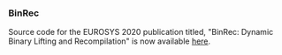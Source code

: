 ### BinRec

Source code for the EUROSYS 2020 publication titled, "BinRec: Dynamic Binary Lifting and Recompilation" is now available [here](https://github.com/trailofbits/binrec-tob).
